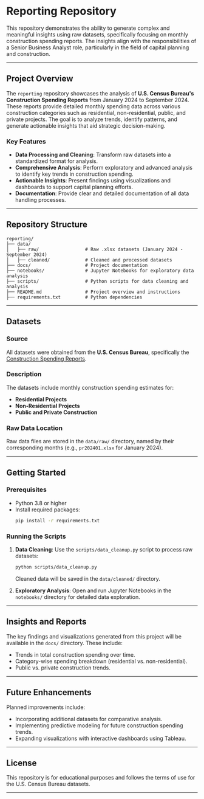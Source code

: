 # Reporting Repository

This repository demonstrates the ability to generate complex and meaningful insights using raw datasets, specifically focusing on monthly construction spending reports. The insights align with the responsibilities of a Senior Business Analyst role, particularly in the field of capital planning and construction.

---

## Project Overview

The `reporting` repository showcases the analysis of **U.S. Census Bureau's Construction Spending Reports** from January 2024 to September 2024. These reports provide detailed monthly spending data across various construction categories such as residential, non-residential, public, and private projects. The goal is to analyze trends, identify patterns, and generate actionable insights that aid strategic decision-making.

### Key Features
- **Data Processing and Cleaning**: Transform raw datasets into a standardized format for analysis.
- **Comprehensive Analysis**: Perform exploratory and advanced analysis to identify key trends in construction spending.
- **Actionable Insights**: Present findings using visualizations and dashboards to support capital planning efforts.
- **Documentation**: Provide clear and detailed documentation of all data handling processes.

---

## Repository Structure

```plaintext
reporting/
├── data/
│   ├── raw/                 # Raw .xlsx datasets (January 2024 - September 2024)
│   ├── cleaned/             # Cleaned and processed datasets
├── docs/                    # Project documentation
├── notebooks/               # Jupyter Notebooks for exploratory data analysis
├── scripts/                 # Python scripts for data cleaning and analysis
├── README.md                # Project overview and instructions
├── requirements.txt         # Python dependencies
```

---

## Datasets

### Source
All datasets were obtained from the **U.S. Census Bureau**, specifically the [Construction Spending Reports](https://www.census.gov/construction/c30/data/index.html).

### Description
The datasets include monthly construction spending estimates for:
- **Residential Projects**
- **Non-Residential Projects**
- **Public and Private Construction**

### Raw Data Location
Raw data files are stored in the `data/raw/` directory, named by their corresponding months (e.g., `pr202401.xlsx` for January 2024).

---

## Getting Started

### Prerequisites
- Python 3.8 or higher
- Install required packages:
  ```bash
  pip install -r requirements.txt
  ```

### Running the Scripts
1. **Data Cleaning**:
   Use the `scripts/data_cleanup.py` script to process raw datasets:
   ```bash
   python scripts/data_cleanup.py
   ```
   Cleaned data will be saved in the `data/cleaned/` directory.

2. **Exploratory Analysis**:
   Open and run Jupyter Notebooks in the `notebooks/` directory for detailed data exploration.

---

## Insights and Reports

The key findings and visualizations generated from this project will be available in the `docs/` directory. These include:
- Trends in total construction spending over time.
- Category-wise spending breakdown (residential vs. non-residential).
- Public vs. private construction trends.

---

## Future Enhancements

Planned improvements include:
- Incorporating additional datasets for comparative analysis.
- Implementing predictive modeling for future construction spending trends.
- Expanding visualizations with interactive dashboards using Tableau.

---

## License

This repository is for educational purposes and follows the terms of use for the U.S. Census Bureau datasets.

---